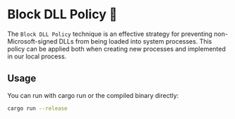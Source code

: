 # Block DLL Policy 🦀

The `Block DLL Policy` technique is an effective strategy for preventing non-Microsoft-signed DLLs from being loaded into system processes. This policy can be applied both when creating new processes and implemented in our local process.

## Usage 

You can run with cargo run or the compiled binary directly:
```sh
cargo run --release
```
